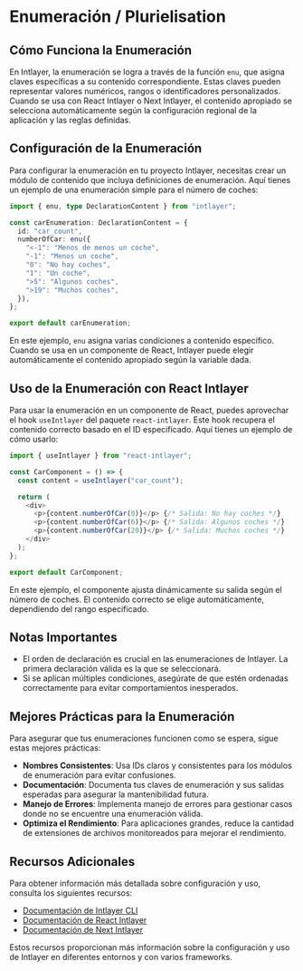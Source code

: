 # Enumeración / Plurielisation

## Cómo Funciona la Enumeración

En Intlayer, la enumeración se logra a través de la función `enu`, que asigna claves específicas a su contenido correspondiente. Estas claves pueden representar valores numéricos, rangos o identificadores personalizados. Cuando se usa con React Intlayer o Next Intlayer, el contenido apropiado se selecciona automáticamente según la configuración regional de la aplicación y las reglas definidas.

## Configuración de la Enumeración

Para configurar la enumeración en tu proyecto Intlayer, necesitas crear un módulo de contenido que incluya definiciones de enumeración. Aquí tienes un ejemplo de una enumeración simple para el número de coches:

```typescript
import { enu, type DeclarationContent } from "intlayer";

const carEnumeration: DeclarationContent = {
  id: "car_count",
  numberOfCar: enu({
    "<-1": "Menos de menos un coche",
    "-1": "Menos un coche",
    "0": "No hay coches",
    "1": "Un coche",
    ">5": "Algunos coches",
    ">19": "Muchos coches",
  }),
};

export default carEnumeration;
```

En este ejemplo, `enu` asigna varias condiciones a contenido específico. Cuando se usa en un componente de React, Intlayer puede elegir automáticamente el contenido apropiado según la variable dada.

## Uso de la Enumeración con React Intlayer

Para usar la enumeración en un componente de React, puedes aprovechar el hook `useIntlayer` del paquete `react-intlayer`. Este hook recupera el contenido correcto basado en el ID especificado. Aquí tienes un ejemplo de cómo usarlo:

```javascript
import { useIntlayer } from "react-intlayer";

const CarComponent = () => {
  const content = useIntlayer("car_count");

  return (
    <div>
      <p>{content.numberOfCar(0)}</p> {/* Salida: No hay coches */}
      <p>{content.numberOfCar(6)}</p> {/* Salida: Algunos coches */}
      <p>{content.numberOfCar(20)}</p> {/* Salida: Muchos coches */}
    </div>
  );
};

export default CarComponent;
```

En este ejemplo, el componente ajusta dinámicamente su salida según el número de coches. El contenido correcto se elige automáticamente, dependiendo del rango especificado.

## Notas Importantes

- El orden de declaración es crucial en las enumeraciones de Intlayer. La primera declaración válida es la que se seleccionará.
- Si se aplican múltiples condiciones, asegúrate de que estén ordenadas correctamente para evitar comportamientos inesperados.

## Mejores Prácticas para la Enumeración

Para asegurar que tus enumeraciones funcionen como se espera, sigue estas mejores prácticas:

- **Nombres Consistentes**: Usa IDs claros y consistentes para los módulos de enumeración para evitar confusiones.
- **Documentación**: Documenta tus claves de enumeración y sus salidas esperadas para asegurar la mantenibilidad futura.
- **Manejo de Errores**: Implementa manejo de errores para gestionar casos donde no se encuentre una enumeración válida.
- **Optimiza el Rendimiento**: Para aplicaciones grandes, reduce la cantidad de extensiones de archivos monitoreados para mejorar el rendimiento.

## Recursos Adicionales

Para obtener información más detallada sobre configuración y uso, consulta los siguientes recursos:

- [Documentación de Intlayer CLI](https://github.com/aypineau/intlayer/blob/main/docs/docs/intlayer_cli_es.md)
- [Documentación de React Intlayer](https://github.com/aypineau/intlayer/blob/main/docs/docs/intlayer_with_create_react_app_es.md)
- [Documentación de Next Intlayer](https://github.com/aypineau/intlayer/blob/main/docs/docs/intlayer_with_nextjs_es.md)

Estos recursos proporcionan más información sobre la configuración y uso de Intlayer en diferentes entornos y con varios frameworks.
